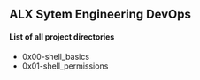 ## ALX Sytem Engineering DevOps
#### List of all project directories

* 0x00-shell_basics
* 0x01-shell_permissions
